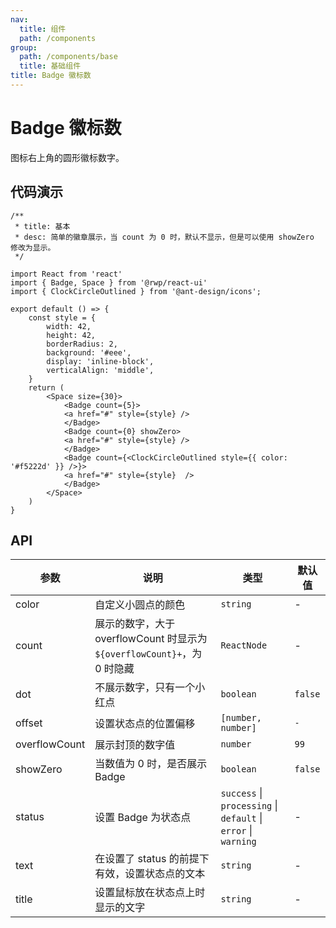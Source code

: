 ```yaml
---
nav:
  title: 组件
  path: /components
group:
  path: /components/base
  title: 基础组件
title: Badge 徽标数
---
```


# Badge 徽标数

图标右上角的圆形徽标数字。

## 代码演示

```tsx
/** 
 * title: 基本  
 * desc: 简单的徽章展示，当 count 为 0 时，默认不显示，但是可以使用 showZero 修改为显示。
 */

import React from 'react'
import { Badge, Space } from '@rwp/react-ui'
import { ClockCircleOutlined } from '@ant-design/icons';

export default () => {
    const style = {
        width: 42,
        height: 42,
        borderRadius: 2,
        background: '#eee',
        display: 'inline-block',
        verticalAlign: 'middle',
    }
    return (
        <Space size={30}>
            <Badge count={5}>
            <a href="#" style={style} />
            </Badge>
            <Badge count={0} showZero>
            <a href="#" style={style} />
            </Badge>
            <Badge count={<ClockCircleOutlined style={{ color: '#f5222d' }} />}>
            <a href="#" style={style}  />
            </Badge>
        </Space>
    )
}
```
  

## API


| 参数 | 说明 | 类型 | 默认值 |
| --- | --- | --- | --- |
|color |自定义小圆点的颜色 | `string` | -
|count |展示的数字，大于 overflowCount 时显示为 `${overflowCount}+`，为 0 时隐藏| `ReactNode` | -
|dot   | 不展示数字，只有一个小红点| `boolean`	 | `false`
|offset | 设置状态点的位置偏移 | `[number, number]`| `-`
|overflowCount| 展示封顶的数字值| `number` | `99`
|showZero | 当数值为 0 时，是否展示 Badge| `boolean`| `false`
|status  | 设置 Badge 为状态点 | `success` \| `processing` \| `default` \| `error` \| `warning`| -
|text    | 在设置了 status 的前提下有效，设置状态点的文本| `string`| -
|title   | 设置鼠标放在状态点上时显示的文字 | `string`| -
